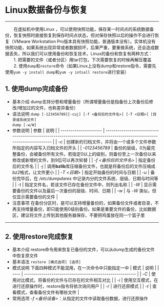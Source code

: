 # Linux数据备份与恢复
---
&emsp;&emsp;在虚拟机中使用Linux ，可以使用快照功能，保存某一时间点的系统数据备份，恢复快照时直接恢复到保存时间点状态，但对保存快照以后的操作不会进行恢复（VMware Workstation Pro版本具有快照功能，普通版本没有）。实体机没有快照功能，如果系统出现异常或者数据损坏，后果严重，要重做系统，还会造成数据丢失，所以我们可以使用备份和恢复技术，Linux的备份和恢复有两种方式：  
&emsp;&emsp;1. 把需要的文件（或者分区）用tar打包，下次需要恢复的时候再解压覆盖  
&emsp;&emsp;2. 使用`dump`和`restore`命令（如果Linux上没有dump和restore指令，需要先使用`yum -y install dump`和`yum -y intsall restore`进行安装）
## 1. 使用dump完成备份
+ 基本介绍
  dump支持分卷和增量备份（所谓增量备份是指备份上次备份后修改/增加过的文件，也称差异备份）
+ 语法说明
  `dump [-123456789][-cuj] [-f <备份后的文件名>] [-T <日期>] [目录或系统文件]`  
  `dump [-w/W]`
+ 参数说明
  | 参数                  | 说明                                                                                                                      |
  | --------------------- | ------------------------------------------------------------------------------------------------------------------------- |
  | *-c*                  | 创建新的归档文件，并将由一个或多个文件参数所指定的内容写入归档文件的开头                                                  |
  | *-0123456789*         | 备份的层级，0为最完整备份，会被备份所有文件。若指定0以上的级别，则备份至上一次备份以来修改或新增的文件，到9后可以再次轮替 |
  | *-f <备份后的文件名>* | 指定备份后的文件名                                                                                                        |
  | *-j*                  | 调用**bzlib**库压缩备份文件，也就是将备份后的文件压缩成*bz2*格式，让文件更小                                              |
  | *-T <日期>*           | 指定开始备份的时间与日期                                                                                                  |
  | *-u*                  | 备份完毕后，在 */etc/dumpdares* 中记录内分的文件系统、层级、日期与时间等                                                  |
  | *-t*                  | 指定文件名，若该文件已存在备份文件中，则列出名称                                                                          |
  | *-W*                  | 显示需要备份的文件以及最后一次备份的层级、时间、日期                                                                      |
  | *-w*                  | 与 *-W* 类似，但仅显示需要备份的文件                                                                                      |
+ 注意事项
  在备份分区时，是可以支持增量备份的，如果备份文件或者目录，不再支持增量备份，即只能使用0级别备份。如果是重要文件的备份，比如数据区，建议将文件上传到其他服务器保存，不要把鸡蛋放在同一个篮子里
---
## 2. 使用restore完成恢复
+ 基本介绍
  restore命令用来恢复已备份的文件，可以从dump生成的备份文件中恢复原文件
+ 基本语法
  `restore [模式选项] [选项]`
+ 模式说明
  下面四种模式不能混用，在一次命令中只能指定一中
  | 模式 | 说明                                                      |
  | ---- | --------------------------------------------------------- |
  | *-C* | 使用对比模式，将备份的文件与已存在的文件相互对比          |
  | *-i* | 使用交互模式，在进行还原操作时，restore指令将依次询问用户 |
  | *-r* | 进行还原模式                                              |
  | *-t* | 查看模式，查看备份文件有哪些文件                          |
+ 常用选项
  *-f <备份设备>*：从指定的文件中读取备份数据，进行还原操作